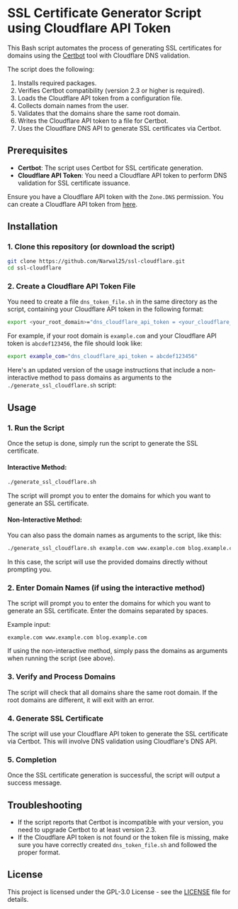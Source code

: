 # SSL Certificate Generator Script using Cloudflare API Token

This Bash script automates the process of generating SSL certificates for domains using the [Certbot](https://certbot.eff.org/) tool with Cloudflare DNS validation.

The script does the following:
1. Installs required packages.
2. Verifies Certbot compatibility (version 2.3 or higher is required).
3. Loads the Cloudflare API token from a configuration file.
4. Collects domain names from the user.
5. Validates that the domains share the same root domain.
6. Writes the Cloudflare API token to a file for Certbot.
7. Uses the Cloudflare DNS API to generate SSL certificates via Certbot.

## Prerequisites

- **Certbot**: The script uses Certbot for SSL certificate generation.
- **Cloudflare API Token**: You need a Cloudflare API token to perform DNS validation for SSL certificate issuance.
  
Ensure you have a Cloudflare API token with the `Zone.DNS` permission. You can create a Cloudflare API token from [here](https://dash.cloudflare.com/profile/api-tokens).

## Installation

### 1. Clone this repository (or download the script)

```bash
git clone https://github.com/Narwal25/ssl-cloudflare.git
cd ssl-cloudflare
```

### 2. Create a Cloudflare API Token File

You need to create a file `dns_token_file.sh` in the same directory as the script, containing your Cloudflare API token in the following format:

```bash
export <your_root_domain>="dns_cloudflare_api_token = <your_cloudflare_api_token>"
```

For example, if your root domain is `example.com` and your Cloudflare API token is `abcdef123456`, the file should look like:

```bash
export example_com="dns_cloudflare_api_token = abcdef123456"
```

Here's an updated version of the usage instructions that include a non-interactive method to pass domains as arguments to the `./generate_ssl_cloudflare.sh` script:

## Usage

### 1. **Run the Script**  
Once the setup is done, simply run the script to generate the SSL certificate.

#### Interactive Method:
```bash
./generate_ssl_cloudflare.sh
```

The script will prompt you to enter the domains for which you want to generate an SSL certificate.

#### Non-Interactive Method:
You can also pass the domain names as arguments to the script, like this:

```bash
./generate_ssl_cloudflare.sh example.com www.example.com blog.example.com
```

In this case, the script will use the provided domains directly without prompting you.

### 2. **Enter Domain Names** (if using the interactive method)  
The script will prompt you to enter the domains for which you want to generate an SSL certificate. Enter the domains separated by spaces.

Example input:
```
example.com www.example.com blog.example.com
```

If using the non-interactive method, simply pass the domains as arguments when running the script (see above).

### 3. **Verify and Process Domains**  
The script will check that all domains share the same root domain. If the root domains are different, it will exit with an error.

### 4. **Generate SSL Certificate**  
The script will use your Cloudflare API token to generate the SSL certificate via Certbot. This will involve DNS validation using Cloudflare's DNS API.

### 5. **Completion**  
Once the SSL certificate generation is successful, the script will output a success message.

## Troubleshooting

- If the script reports that Certbot is incompatible with your version, you need to upgrade Certbot to at least version 2.3.
- If the Cloudflare API token is not found or the token file is missing, make sure you have correctly created `dns_token_file.sh` and followed the proper format.
  
## License

This project is licensed under the GPL-3.0 License - see the [LICENSE](LICENSE) file for details.

